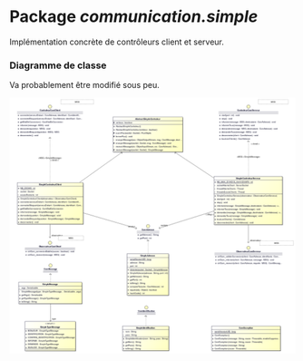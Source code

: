 # Package *communication.simple*

Implémentation concrète de contrôleurs client et serveur.


### Diagramme de classe

Va probablement être modifié sous peu.

![Diagramme de classe](../../../doc/reseau/class_diagram_communication_simple.png) 
